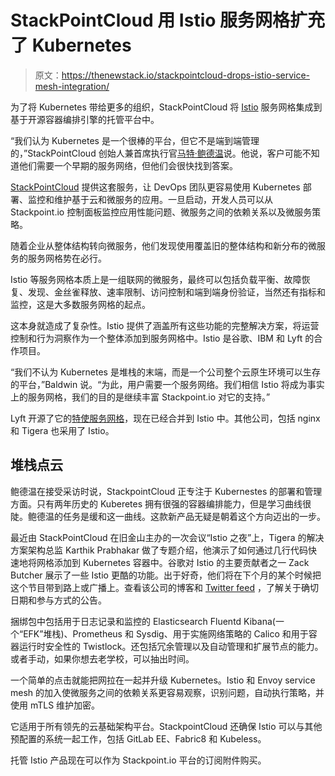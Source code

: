 # StackPointCloud 用 Istio 服务网格扩充了 Kubernetes

> 原文：<https://thenewstack.io/stackpointcloud-drops-istio-service-mesh-integration/>

为了将 Kubernetes 带给更多的组织，StackPointCloud 将 [Istio](https://istio.io) 服务网格集成到基于开源容器编排引擎的托管平台中。

“我们认为 Kubernetes 是一个很棒的平台，但它不是端到端管理的，”StackPointCloud 创始人兼首席执行官[马特·鲍德温](https://twitter.com/baldwinmathew)说。他说，客户可能不知道他们需要一个早期的服务网络，但他们会很快找到答案。

[StackPointCloud](https://stackpointcloud.com/) 提供这套服务，让 DevOps 团队更容易使用 Kubernetes 部署、监控和维护基于云和微服务的应用。一旦启动，开发人员可以从 Stackpoint.io 控制面板监控应用性能问题、微服务之间的依赖关系以及微服务策略。

随着企业从整体结构转向微服务，他们发现使用覆盖旧的整体结构和新分布的微服务的服务网格势在必行。

Istio 等服务网格本质上是一组联网的微服务，最终可以包括负载平衡、故障恢复、发现、金丝雀释放、速率限制、访问控制和端到端身份验证，当然还有指标和监控，这是大多数服务网格的起点。

这本身就造成了复杂性。Istio 提供了涵盖所有这些功能的完整解决方案，将运营控制和行为洞察作为一个整体添加到服务网格中。Istio 是谷歌、IBM 和 Lyft 的合作项目。

“我们不认为 Kubernetes 是堆栈的末端，而是一个公司整个云原生环境可以生存的平台，”Baldwin 说。“为此，用户需要一个服务网络。我们相信 Istio 将成为事实上的服务网格，我们的目的是继续丰富 Stackpoint.io 对它的支持。”

Lyft 开源了它的[特使服务网格](https://thenewstack.io/building-lyfts-new-application-service-mesh-envoy/)，现在已经合并到 Istio 中。其他公司，包括 nginx 和 Tigera 也采用了 Istio。

## 堆栈点云

鲍德温在接受采访时说，StackpointCloud 正专注于 Kubernestes 的部署和管理方面。只有两年历史的 Kuberetes 拥有很强的容器编排能力，但是学习曲线很陡。鲍德温的任务是缓和这一曲线。这款新产品无疑是朝着这个方向迈出的一步。

最近由 StackPointCloud 在旧金山主办的一次会议“Istio 之夜”上，Tigera 的解决方案架构总监 Karthik Prabhakar 做了专题介绍，他演示了如何通过几行代码快速地将网格添加到 Kubernetes 容器中。谷歌对 Istio 的主要贡献者之一 Zack Butcher 展示了一些 Istio 更酷的功能。出于好奇，他们将在下个月的某个时候把这个节目带到路上或广播上。查看该公司的博客和 [Twitter feed](https://twitter.com/StackPointCloud) ，了解关于确切日期和参与方式的公告。

捆绑包中包括用于日志记录和监控的 Elasticsearch Fluentd Kibana(一个“EFK”堆栈)、Prometheus 和 Sysdig、用于实施网络策略的 Calico 和用于容器运行时安全性的 Twistlock。还包括冗余管理以及自动管理和扩展节点的能力。或者手动，如果你想去老学校，可以抽出时间。

一个简单的点击就能把网拉在一起并升级 Kubernetes。Istio 和 Envoy service mesh 的加入使微服务之间的依赖关系更容易观察，识别问题，自动执行策略，并使用 mTLS 维护加密。

它适用于所有领先的云基础架构平台。StackpointCloud 还确保 Istio 可以与其他预配置的系统一起工作，包括 GitLab EE、Fabric8 和 Kubeless。

托管 Istio 产品现在可以作为 Stackpoint.io 平台的订阅附件购买。

<svg xmlns:xlink="http://www.w3.org/1999/xlink" viewBox="0 0 68 31" version="1.1"><title>Group</title> <desc>Created with Sketch.</desc></svg>